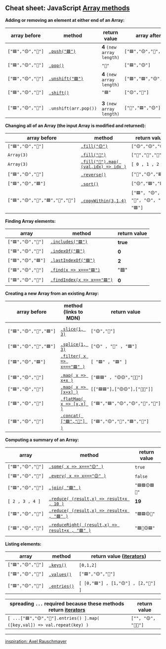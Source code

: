## Cheat sheet: JavaScript [Array methods](https://developer.mozilla.org/en-US/docs/Web/JavaScript/Reference/Global_Objects/Array) 

**Adding or removing an element at either end of an Array:** 

| array before | method | return value | array after |
|---|---|---|---|
|``["🟦","🟡","🔺"]``|[``.push("🟩")``](https://developer.mozilla.org/en-US/docs/Web/JavaScript/Reference/Global_Objects/Array/push)|**4** ``(new array length)``|``["🟦","🟡","🔺","🟩"]``|
|``["🟦","🟡","🔺"]``|[``.pop()``](https://developer.mozilla.org/en-US/docs/Web/JavaScript/Reference/Global_Objects/Array/pop)|``"🔺"``|``["🟦","🟡"]``|
|``["🟦","🟡","🔺"]``|[``.unshift("🟩")``](https://developer.mozilla.org/en-US/docs/Web/JavaScript/Reference/Global_Objects/Array/unshift)|**4** ``(new array length)``|``["🟩","🟦","🟡","🔺"]``|
|``["🟦","🟡","🔺"]``|[``.shift()``](https://developer.mozilla.org/en-US/docs/Web/JavaScript/Reference/Global_Objects/Array/shift)|``"🟦"``|``["🟡","🔺"]``|
|||||
|``["🟦","🟡","🔺"]``|``.unshift(arr.pop())``|**3** ``(new array length)``|``["🔺","🟦","🟡"]``|

**Changing all of an Array (the input Array is modified and returned):** 

| array before | method | return value |
|---|---|---|
|``["🟦","🟡","🔺"]``|[``.fill("🟡")``](https://developer.mozilla.org/en-US/docs/Web/JavaScript/Reference/Global_Objects/Array/fill)|``["🟡","🟡","🟡"]``|
|``Array(3)``|[``.fill("🔺")``](https://developer.mozilla.org/en-US/docs/Web/JavaScript/Reference/Global_Objects/Array/fill)|``["🔺","🔺","🔺"]``|
|``Array(3)``|[``.fill("🔺").map( (val,idx) => idx )``](https://developer.mozilla.org/en-US/docs/Web/JavaScript/Reference/Global_Objects/Array/fill)|``[ 0 , 1 , 2 ]``|
|``["🟦","🟡","🔺"]``|[``.reverse()``](https://developer.mozilla.org/en-US/docs/Web/JavaScript/Reference/Global_Objects/Array/reverse)|``["🔺","🟡","🟦"]``|
|``["🟦","🟡","🟩"]``|[``.sort()``](https://developer.mozilla.org/en-US/docs/Web/JavaScript/Reference/Global_Objects/Array/sort)|``["🟡","🟦","🟩"]``|
|``["🟦","🟡","🔺","🟩","🛑","🔴"]``|[``.copyWithin(3,1,4)``](https://developer.mozilla.org/en-US/docs/Web/JavaScript/Reference/Global_Objects/Array/copyWithin)|``["🟦", "🟡", "🔺", "🟡", "🔺", "🟩"]``|

**Finding Array elements:**  

| array | method | return value |
|---|---|---|
|``["🟦","🟡","🔺"]``|[``.includes("🟦")``](https://developer.mozilla.org/en-US/docs/Web/JavaScript/Reference/Global_Objects/Array/includes)|**true**|
|``["🟦","🟡","🔺"]``|[``.indexOf("🟦")``](https://developer.mozilla.org/en-US/docs/Web/JavaScript/Reference/Global_Objects/Array/indexof)|**0**|
|``["🟦","🟡","🟦"]``|[``.lastIndexOf("🟦")``](https://developer.mozilla.org/en-US/docs/Web/JavaScript/Reference/Global_Objects/Array/lastindexof)|**2**|
|``["🟦","🟡","🔺"]``|[``.find(x => x==="🟦")``](https://developer.mozilla.org/en-US/docs/Web/JavaScript/Reference/Global_Objects/Array/find)|"🟦"|
|``["🟦","🟡","🔺"]``|[``.findIndex(x => x==="🟦")``](https://developer.mozilla.org/en-US/docs/Web/JavaScript/Reference/Global_Objects/Array/findIndex)|**0**|

**Creating a new Array from an existing Array:**

| array before | method (links to MDN) | return value | array after |
|---|---|---|---|
|``["🟦","🟡","🔺","🟩"]``|[``.slice(1, 3)``](https://developer.mozilla.org/en-US/docs/Web/JavaScript/Reference/Global_Objects/Array/slice)|``["🟡","🔺"]``| ["🟦", "🟡", "🔺", "🟩"]|
|``["🟦","🟡","🔺","🟩"]``|[``.splice(1, 3)``](https://developer.mozilla.org/en-US/docs/Web/JavaScript/Reference/Global_Objects/Array/splice)|``["🟡" , "🔺" , "🟩"]``|["🟦"]|
|``["🟦","🟡","🟦"]``|[``.filter( x => x==="🟦" )``](https://developer.mozilla.org/en-US/docs/Web/JavaScript/Reference/Global_Objects/Array/filter)|``[ "🟦" , "🟦" ]``|``["🟦", "🟡", "🟦"]``|
|``["🟦","🟡","🔺"]``|[``.map( x => x+x )``](https://developer.mozilla.org/en-US/docs/Web/JavaScript/Reference/Global_Objects/Array/map)|``["🟦🟦" , "🟡🟡","🔺🔺"]``|``["🟦","🟡","🔺"]``|
|``["🟦","🟡","🔺"]``|[``.map( x => [x+x] )``](https://developer.mozilla.org/en-US/docs/Web/JavaScript/Reference/Global_Objects/Array/map)|``[["🟦🟦"],["🟡🟡"],["🔺🔺"]]``|``["🟦","🟡","🔺"]``|
|``["🟦","🟡","🔺"]``|[``.flatMap( x => [x,x] )``](https://developer.mozilla.org/en-US/docs/Web/JavaScript/Reference/Global_Objects/Array/FlatMap)|``["🟦","🟦","🟡","🟡","🔺","🔺"]``|``["🟦","🟡","🔺"]``|
|``["🟦","🟡","🔺"]``|[``.concat( ["🟩","🔴"] )``](https://developer.mozilla.org/en-US/docs/Web/JavaScript/Reference/Global_Objects/Array/concat)|``["🟦","🟡","🔺","🟩","🔴"]``|``["🟦","🟡","🔺"]``|

**Computing a summary of an Array:**  

| array | method | return value|
|---|---|---|
|``["🟦","🟡","🔺"]``|[``.some( x => x==="🟡" )``](https://developer.mozilla.org/en-US/docs/Web/JavaScript/Reference/Global_Objects/Array/some)|``true``|
|``["🟦","🟡","🔺"]``|[``.every( x => x==="🟡" )``](https://developer.mozilla.org/en-US/docs/Web/JavaScript/Reference/Global_Objects/Array/every)|``false``|
|``["🟦","🟡","🔺"]``|[``.join( "🟩" )``](https://developer.mozilla.org/en-US/docs/Web/JavaScript/Reference/Global_Objects/Array/join)|``"🟦🟩🟡🟩🔺"``|
|``[ 2 , 3 , 4 ]``|[``.reduce( (result,x) => result+x , 10 )``](https://developer.mozilla.org/en-US/docs/Web/JavaScript/Reference/Global_Objects/Array/reduce)|**19**|
|``["🟦","🟡","🔺"]``|[``.reduce( (result,x) => result+x , "🟩" )``](https://developer.mozilla.org/en-US/docs/Web/JavaScript/Reference/Global_Objects/Array/reduce)|``"🟩🟦🟡🔺"``|
|``["🟦","🟡","🔺"]``|[``.reduceRight( (result,x) => result+x , "🟩" )``](https://developer.mozilla.org/en-US/docs/Web/JavaScript/Reference/Global_Objects/Array/reduceright)|``"🟩🔺🟡🟦"``|

**Listing elements:**  

| array | method | return value ([iterators](https://developer.mozilla.org/en-US/docs/Web/JavaScript/Guide/Iterators_and_Generators#iterators)) |
|---|---|---|
|``["🟦","🟡","🔺"]``|[``.keys()``](https://developer.mozilla.org/en-US/docs/Web/JavaScript/Reference/Global_Objects/Array/keys)|``[0,1,2]``|
|``["🟦","🟡","🔺"]``|[``.values()``](https://developer.mozilla.org/en-US/docs/Web/JavaScript/Reference/Global_Objects/Array/values)|``["🟦","🟡","🔺"]``|
|``["🟦","🟡","🔺"]``|[``.entries()``](https://developer.mozilla.org/en-US/docs/Web/JavaScript/Reference/Global_Objects/Array/entries)|``[ [0,"🟦"] , [1,"🟡"] , [2,"🔺"] ]``|

| spreading `...` required because these methods return [iterators](https://developer.mozilla.org/en-US/docs/Web/JavaScript/Guide/Iterators_and_Generators#iterators)| return value |
|---|---|
|``[ ...["🟦","🟡","🔺"].entries() ].map( ([key,val]) => val.repeat(key) )``|``["", "🟡", "🔺🔺"]``|

<hr>

[inspiration: Axel Rauschmayer](https://gist.github.com/rauschma/6cdeb4af7586aa03baed2f925e0a084b)
